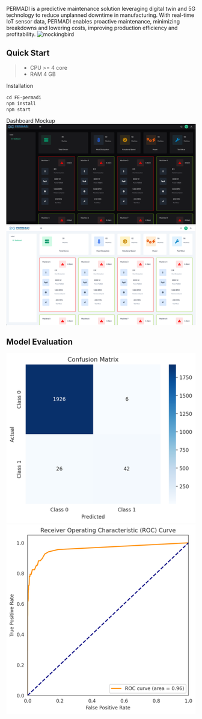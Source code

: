 PERMADI is a predictive maintenance solution leveraging digital twin and 5G technology to reduce unplanned downtime in manufacturing. With real-time IoT sensor data, PERMADI enables proactive maintenance, minimizing breakdowns and lowering costs, improving production efficiency and profitability.
![mockingbird](https://www.youtube.com/watch?v=T2mbQ6zsOK8)

## Quick Start

>- CPU >= 4 core
>- RAM 4 GB

Installation
```
cd FE-permadi
npm install
npm start
```

Dashboard Mockup
![dark](https://github.com/wahyurendra/permadi/blob/main/assets/permadi-dark.png)
![light](https://github.com/wahyurendra/permadi/blob/main/assets/permadi-light.png)




## Model Evaluation
![conf](https://github.com/wahyurendra/permadi/blob/main/assets/confmatrix.png)
![roc](https://github.com/wahyurendra/permadi/blob/main/assets/roc.png)
